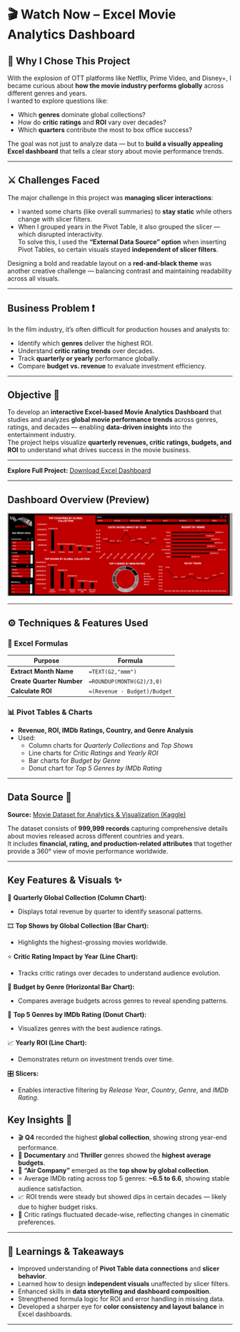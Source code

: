 # 🎬 **Watch Now – Excel Movie Analytics Dashboard**

## 💭 Why I Chose This Project
With the explosion of OTT platforms like Netflix, Prime Video, and Disney+, I became curious about **how the movie industry performs globally** across different genres and years.  
I wanted to explore questions like:  
- Which **genres** dominate global collections?  
- How do **critic ratings** and **ROI** vary over decades?  
- Which **quarters** contribute the most to box office success?  

The goal was not just to analyze data — but to **build a visually appealing Excel dashboard** that tells a clear story about movie performance trends.

---
## ⚔️ Challenges Faced
The major challenge in this project was **managing slicer interactions**:  
- I wanted some charts (like overall summaries) to **stay static** while others change with slicer filters.  
- When I grouped years in the Pivot Table, it also grouped the slicer — which disrupted interactivity.  
To solve this, I used the **“External Data Source” option** when inserting Pivot Tables, so certain visuals stayed **independent of slicer filters**.  

Designing a bold and readable layout on a **red-and-black theme** was another creative challenge — balancing contrast and maintaining readability across all visuals.

---

## Business Problem ❗
In the film industry, it’s often difficult for production houses and analysts to:
- Identify which **genres** deliver the highest ROI.  
- Understand **critic rating trends** over decades.  
- Track **quarterly or yearly** performance globally.  
- Compare **budget vs. revenue** to evaluate investment efficiency.
---

## Objective 🎯
To develop an **interactive Excel-based Movie Analytics Dashboard** that studies and analyzes **global movie performance trends** across genres, ratings, and decades — enabling **data-driven insights** into the entertainment industry.  
The project helps visualize **quarterly revenues, critic ratings, budgets, and ROI** to understand what drives success in the movie business.

---

**Explore Full Project:** [Download Excel Dashboard](https://docs.google.com/spreadsheets/d/1QdbsWNE_9Z_EhzeYhluLgO1eusPZCBwY/edit?usp=drive_link&ouid=107730141714120952377&rtpof=true&sd=true)

---

## Dashboard Overview (Preview)
![Dashboard Screenshot](https://github.com/lubhanigola/Excel-Projects/raw/main/Watch%20Now/Watch%20Now%20Dashboard.png)

---

## ⚙️ Techniques & Features Used

### 🧮 Excel Formulas
| Purpose | Formula |
|----------|----------|
| **Extract Month Name** | `=TEXT(G2,"mmm")` |
| **Create Quarter Number** | `=ROUNDUP(MONTH(G2)/3,0)` |
| **Calculate ROI** | `=(Revenue - Budget)/Budget` |

### 📊 Pivot Tables & Charts
- **Revenue, ROI, IMDb Ratings, Country, and Genre Analysis**
- Used:
  - Column charts for *Quarterly Collections* and *Top Shows*
  - Line charts for *Critic Ratings* and *Yearly ROI*
  - Bar charts for *Budget by Genre*
  - Donut chart for *Top 5 Genres by IMDb Rating*

---
## Data Source 🔗
**Source:** [Movie Dataset for Analytics & Visualization (Kaggle)](https://www.kaggle.com/datasets/mjshubham21/movie-dataset-for-analytics-and-visualization)

The dataset consists of **999,999 records** capturing comprehensive details about movies released across different countries and years.  
It includes **financial, rating, and production-related attributes** that together provide a 360° view of movie performance worldwide.

---

## Key Features & Visuals ✨

📅 **Quarterly Global Collection (Column Chart):**
- Displays total revenue by quarter to identify seasonal patterns.

🎞️ **Top Shows by Global Collection (Bar Chart):**
- Highlights the highest-grossing movies worldwide.

⭐ **Critic Rating Impact by Year (Line Chart):**
- Tracks critic ratings over decades to understand audience evolution.

💸 **Budget by Genre (Horizontal Bar Chart):**
- Compares average budgets across genres to reveal spending patterns.

🎥 **Top 5 Genres by IMDb Rating (Donut Chart):**
- Visualizes genres with the best audience ratings.

📈 **Yearly ROI (Line Chart):**
- Demonstrates return on investment trends over time.

🎛️ **Slicers:**
- Enables interactive filtering by *Release Year*, *Country*, *Genre*, and *IMDb Rating*.

## Key Insights 🔎
- 🎬 **Q4** recorded the highest **global collection**, showing strong year-end performance.  
- 💸 **Documentary** and **Thriller** genres showed the **highest average budgets**.  
- 🎥 **“Air Company”** emerged as the **top show by global collection**.  
- ⭐ Average IMDb rating across top 5 genres: **~6.5 to 6.6**, showing stable audience satisfaction.  
- 📈 ROI trends were steady but showed dips in certain decades — likely due to higher budget risks.  
- 💬 Critic ratings fluctuated decade-wise, reflecting changes in cinematic preferences.

---

## 🧠 Learnings & Takeaways
- Improved understanding of **Pivot Table data connections** and **slicer behavior**.  
- Learned how to design **independent visuals** unaffected by slicer filters.  
- Enhanced skills in **data storytelling and dashboard composition**.  
- Strengthened formula logic for ROI and error handling in missing data.  
- Developed a sharper eye for **color consistency and layout balance** in Excel dashboards.

---
